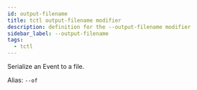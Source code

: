 ```yaml
---
id: output-filename
title: tctl output-filename modifier
description: definition for the --output-filename modifier
sidebar_label: --output-filename
tags:
  - tctl
---
```


Serialize an Event to a file.

Alias: `--of`
